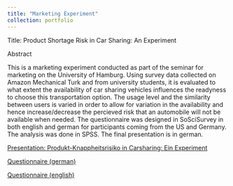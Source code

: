 ```yaml
---
title: "Marketing Experiment"
collection: portfolio
---
```

Title: Product Shortage Risk in Car Sharing: An Experiment

Abstract

This is a marketing experiment conducted as part of the seminar for marketing on the University of Hamburg. Using survey data collected on Amazon Mechanical Turk and 
from university students, it is evaluated to what extent the availability of car sharing vehicles influences the readyness to choose this transportation option. The 
usage level and the similarity between users is varied in order to allow for variation in the availability and hence increase/decrease the percieved risk that an 
automobile will not be available when needed. The questionnaire was designed in SoSciSurvey in both english and german for participants coming from the US and Germany. 
The analysis was done in SPSS. The final presentation is in german.

[Presentation: Produkt-Knappheitsrisiko in Carsharing: Ein Experiment](https://gzhelev2020.github.io/files/Presi-Zhelev.pdf)

[Questionnaire (german)](https://gzhelev2020.github.io/files/fragebogen.pdf)

[Questionnaire (english)](https://gzhelev2020.github.io/files/mturk_en.pdf)
